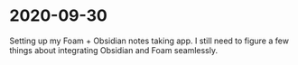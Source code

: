 # 2020-09-30

Setting up my Foam + Obsidian notes taking app. I still need to figure a few things about integrating Obsidian and Foam seamlessly. 